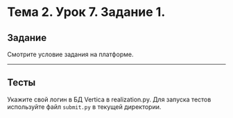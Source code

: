 # Тема 2. Урок 7. Задание 1. #

## Задание

Смотрите условие задания на платформе.

---

## Тесты

Укажите свой логин в БД Vertica в realization.py.
Для запуска тестов используйте файл `submit.py` в текущей директории.

